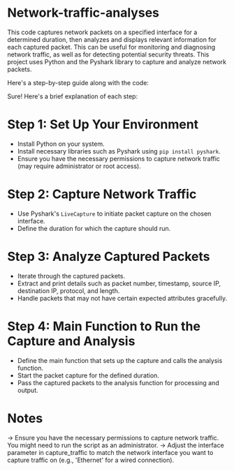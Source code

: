# Network-traffic-analyses
This code captures network packets on a specified interface for a determined duration, then analyzes and displays relevant information for each captured packet. 
This can be useful for monitoring and diagnosing network traffic, as well as for detecting potential security threats. 
This project uses Python and the Pyshark library to capture and analyze network packets.

Here's a step-by-step guide along with the code:

Sure! Here's a brief explanation of each step:

# Step 1: Set Up Your Environment
  - Install Python on your system.
  - Install necessary libraries such as Pyshark using `pip install pyshark`.
  - Ensure you have the necessary permissions to capture network traffic (may require administrator or root access).

# Step 2: Capture Network Traffic
  - Use Pyshark's `LiveCapture` to initiate packet capture on the chosen interface.
  - Define the duration for which the capture should run.

# Step 3: Analyze Captured Packets
  - Iterate through the captured packets.
  - Extract and print details such as packet number, timestamp, source IP, destination IP, protocol, and length.
  - Handle packets that may not have certain expected attributes gracefully.

# Step 4: Main Function to Run the Capture and Analysis
  - Define the main function that sets up the capture and calls the analysis function.
  - Start the packet capture for the defined duration.
  - Pass the captured packets to the analysis function for processing and output.

# Notes
-> Ensure you have the necessary permissions to capture network traffic. You might need to run the script as an administrator.
-> Adjust the interface parameter in capture_traffic to match the network interface you want to capture traffic on (e.g., 'Ethernet' for a wired connection).
